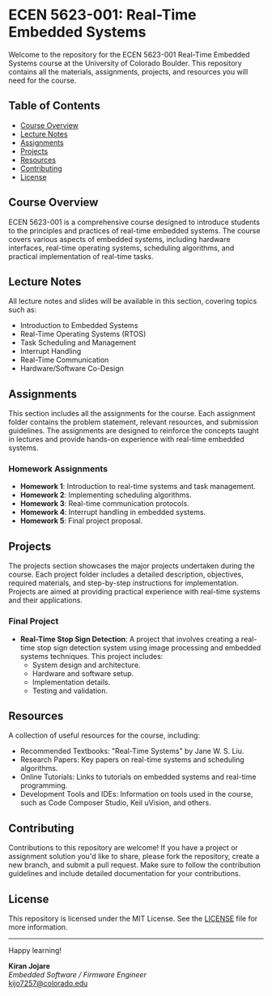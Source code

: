 # ECEN 5623-001: Real-Time Embedded Systems

Welcome to the repository for the ECEN 5623-001 Real-Time Embedded Systems course at the University of Colorado Boulder. This repository contains all the materials, assignments, projects, and resources you will need for the course.

## Table of Contents
- [Course Overview](#course-overview)
- [Lecture Notes](#lecture-notes)
- [Assignments](#assignments)
- [Projects](#projects)
- [Resources](#resources)
- [Contributing](#contributing)
- [License](#license)

## Course Overview
ECEN 5623-001 is a comprehensive course designed to introduce students to the principles and practices of real-time embedded systems. The course covers various aspects of embedded systems, including hardware interfaces, real-time operating systems, scheduling algorithms, and practical implementation of real-time tasks.

## Lecture Notes
All lecture notes and slides will be available in this section, covering topics such as:
- Introduction to Embedded Systems
- Real-Time Operating Systems (RTOS)
- Task Scheduling and Management
- Interrupt Handling
- Real-Time Communication
- Hardware/Software Co-Design

## Assignments
This section includes all the assignments for the course. Each assignment folder contains the problem statement, relevant resources, and submission guidelines. The assignments are designed to reinforce the concepts taught in lectures and provide hands-on experience with real-time embedded systems.

### Homework Assignments
- **Homework 1**: Introduction to real-time systems and task management.
- **Homework 2**: Implementing scheduling algorithms.
- **Homework 3**: Real-time communication protocols.
- **Homework 4**: Interrupt handling in embedded systems.
- **Homework 5**: Final project proposal.

## Projects
The projects section showcases the major projects undertaken during the course. Each project folder includes a detailed description, objectives, required materials, and step-by-step instructions for implementation. Projects are aimed at providing practical experience with real-time systems and their applications.

### Final Project
- **Real-Time Stop Sign Detection**: A project that involves creating a real-time stop sign detection system using image processing and embedded systems techniques. This project includes:
  - System design and architecture.
  - Hardware and software setup.
  - Implementation details.
  - Testing and validation.

## Resources
A collection of useful resources for the course, including:
- Recommended Textbooks: "Real-Time Systems" by Jane W. S. Liu.
- Research Papers: Key papers on real-time systems and scheduling algorithms.
- Online Tutorials: Links to tutorials on embedded systems and real-time programming.
- Development Tools and IDEs: Information on tools used in the course, such as Code Composer Studio, Keil uVision, and others.

## Contributing
Contributions to this repository are welcome! If you have a project or assignment solution you'd like to share, please fork the repository, create a new branch, and submit a pull request. Make sure to follow the contribution guidelines and include detailed documentation for your contributions.

## License
This repository is licensed under the MIT License. See the [LICENSE](LICENSE) file for more information.

---

Happy learning!

**Kiran Jojare**  
*Embedded Software / Firmware Engineer*  
kijo7257@colorado.edu
